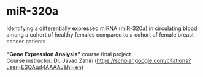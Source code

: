 # miR-320a
 Identifying a differentially expressed miRNA (miR-320a) in circulating blood among a cohort of healthy females compared to a cohort of female breast cancer patients
 </br></br>
 <b>"Gene Expression Analysis"</b> course final project
 </br>
 Course instructor: Dr. Javad Zahiri (https://scholar.google.com/citations?user=ESQAqd4AAAAJ&hl=en)
